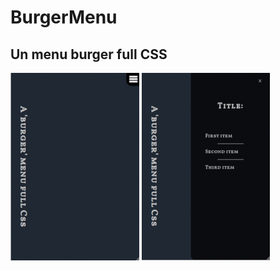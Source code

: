 # BurgerMenu
## Un menu burger full CSS
![CloseMenu](Data/CloseMenu.png)
![OpenMenu](Data/OpenMenu.png)
